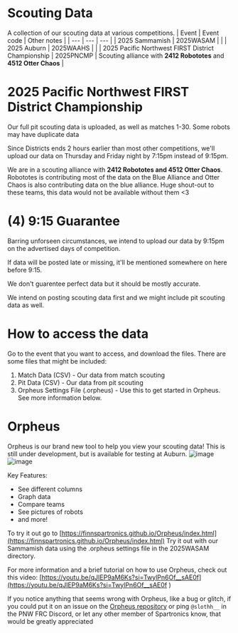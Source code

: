# Scouting Data
A collection of our scouting data at various competitions.
| Event | Event code | Other notes |
| --- | --- | --- | 
| 2025 Sammamish | 2025WASAM |  |
| 2025 Auburn | 2025WAAHS |  |
| 2025 Pacific Northwest FIRST District Championship | 2025PNCMP | Scouting alliance with **2412 Robototes** and **4512 Otter Chaos** |

# 2025 Pacific Northwest FIRST District Championship
Our full pit scouting data is uploaded, as well as matches 1-30. Some robots may have duplicate data

Since Districts ends 2 hours earlier than most other competitions, we'll upload our data on Thursday and Friday night by 7:15pm instead of 9:15pm.

We are in a scouting alliance with **2412 Robototes and 4512 Otter Chaos**. Robototes is contributing most of the data on the Blue Alliance and Otter Chaos is also contributing data on the blue alliance. Huge shout-out to these teams, this data would not be available without them <3

# (4) 9:15 Guarantee
Barring unforseen circumstances, we intend to upload our data by 9:15pm on the advertised days of competition.

If data will be posted late or missing, it'll be mentioned somewhere on here before 9:15.

We don't guarentee perfect data but it should be mostly accurate.

We intend on posting scouting data first and we might include pit scouting data as well.

# How to access the data
Go to the event that you want to access, and download the files.
There are some files that might be included:
1. Match Data (CSV) - Our data from match scouting
2. Pit Data (CSV) - Our data from pit scouting
3. Orpheus Settings File (.orpheus) - Use this to get started in Orpheus. See more information below.

# Orpheus
Orpheus is our brand new tool to help you view your scouting data! This is still under development, but is available for testing at Auburn.
![image](https://github.com/user-attachments/assets/9f51a469-a0ec-41e9-8fc4-d0ecb60f7a4b)
![image](https://github.com/user-attachments/assets/22047380-aeb6-4429-bde9-9d1e6eb7f91d)

Key Features:
- See different columns
- Graph data
- Compare teams
- See pictures of robots
- and more!

To try it out go to [https://finnspartronics.github.io/Orpheus/index.html](https://finnspartronics.github.io/Orpheus/index.html)
Try it out with our Sammamish data using the .orpheus settings file in the 2025WASAM directory.

For more information and a brief tutorial on how to use Orpheus, check out this video:
[https://youtu.be/qJIEP9aM6Ks?si=TwylPn6Of__sAE0f](https://youtu.be/qJIEP9aM6Ks?si=TwylPn6Of__sAE0f )

If you notice anything that seems wrong with Orpheus, like a bug or glitch, if you could put it on an issue on the [Orpheus repository](https://github.com/FinnSpartronics/Orpheus) or ping `@slothh__` in the PNW FRC Discord, or let any other member of Spartronics know, that would be greatly appreciated
